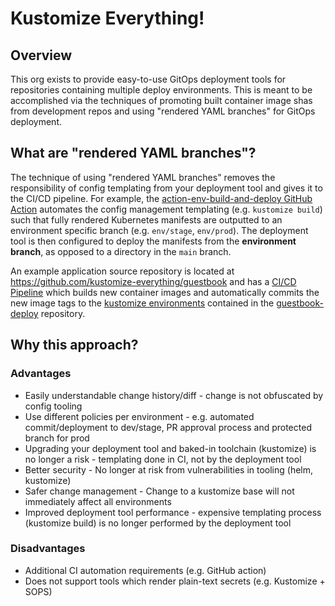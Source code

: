 # Kustomize Everything!

## Overview

This org exists to provide easy-to-use GitOps deployment tools for repositories containing multiple deploy environments. This is meant to be accomplished via the techniques of promoting built container image shas from development repos and using "rendered YAML branches" for GitOps deployment.

## What are "rendered YAML branches"?

The technique of using "rendered YAML branches" removes the responsibility of config templating from your deployment tool and gives it to the CI/CD pipeline. For example, the [action-env-build-and-deploy GitHub Action](https://github.com/kustomize-everything/guestbook-deploy/blob/main/.github/workflows/render-manifests.yml) automates the config management templating (e.g. `kustomize build`) such that fully rendered Kubernetes manifests are outputted to an environment specific branch (e.g. `env/stage`, `env/prod`). The deployment tool is then configured to deploy the manifests from the **environment branch**, as opposed to a directory in the `main` branch.

An example application source repository is located at https://github.com/kustomize-everything/guestbook and has a [CI/CD Pipeline](https://github.com/kustomize-everything/guestbook/blob/main/.github/workflows/ci-cd.yml) which builds new container images and automatically commits the new image tags to the [kustomize environments](https://github.com/kustomize-everything/guestbook-deploy/tree/main/env) contained in the [guestbook-deploy](https://github.com/kustomize-everything/guestbook-deploy) repository.

## Why this approach?

### Advantages

* Easily understandable change history/diff - change is not obfuscated by config tooling
* Use different policies per environment - e.g. automated commit/deployment to dev/stage, PR approval process and protected branch for prod
* Upgrading your deployment tool and baked-in toolchain (kustomize) is no longer a risk - templating done in CI, not by the deployment tool
* Better security - No longer at risk from vulnerabilities in tooling (helm, kustomize)
* Safer change management - Change to a kustomize base will not immediately affect all environments
* Improved deployment tool performance - expensive templating process (kustomize build) is no longer performed by the deployment tool

### Disadvantages

* Additional CI automation requirements (e.g. GitHub action)
* Does not support tools which render plain-text secrets (e.g. Kustomize + SOPS)
